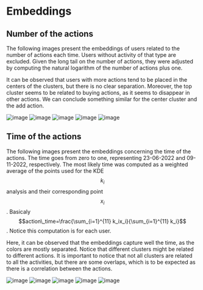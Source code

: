 # Embeddings

## Number of the actions
The following images present the embeddings of users related to the number of actions each time. Users without activity of that type are excluded. Given the long tail on the number of actions, they were adjusted by computing the natural logarithm of the number of actions plus one. 

It can be observed that users with more actions tend to be placed in the centers of the clusters, but there is no clear separation. Moreover, the top cluster seems to be related to buying actions, as it seems to disappear in other actions. We can conclude something similar for the center cluster and the add action. 

![image](embs_buys.jpg)
![image](embs_adds.jpg)
![image](embs_rms.jpg)
![image](embs_searchs.jpg)
![image](embs_visits.jpg)

## Time of the actions

The following images present the embeddings concerning the time of the actions. The time goes from zero to one, representing 23-06-2022 and 09-11-2022, respectively. The most likely time was computed as a weighted average of the points used for the KDE $$k_i$$ analysis and their corresponding point $$x_i$$. Basicaly $$action\_time=\frac{\sum_{i=1}^{11} k_ix_i}{\sum_{i=1}^{11} k_i}$$. Notice this computation is for each user.

Here, it can be observed that the embeddings capture well the time, as the colors are mostly separated. Notice that different clusters might be related to different actions. It is important to notice that not all clusters are related to all the activities, but there are some overlaps, which is to be expected as there is a correlation between the actions.

![image](embs_time_buys.jpg)
![image](embs_time_adds.jpg)
![image](embs_time_rms.jpg)
![image](embs_time_searchs.jpg)
![image](embs_time_visits.jpg)